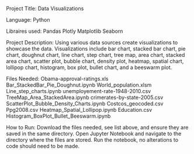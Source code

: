 Project Title: Data Visualizations

Language: Python

Libraires used:
	Pandas
  Plotly
  Matplotlib
  Seaborn

Project Description: 
Using various data sources create visualizations to showcase the data. Visualizations include bar chart, stacked bar chart, pie chart, doughnut chart, line chart, step chart, tree map, area chart, stacked area chart, scatter plot, bubble chart, density plot, heatmap, spatial chart, lollipop chart, histogram, box plot, bullet chart, and a beeswarm plot.

Files Needed:
		Obama-approval-ratings.xls
		Bar_StackedBar_Pie_Doughnut.ipynb
		World_population.xlsm
		Line_step_charts.ipynb
		unemployement-rate-1948-2010.csv
		TreeMap_Area_StackedArea.ipynb
		crimerates-by-state-2005.csv
		ScatterPlot_Bubble_Density_Charts.ipynb
		Costcos_geocoded.csv
		Ppg2008.csv
		Heatmap_Spatial_Lollipop.ipynb
		Education.csv
		Histogram_BoxPlot_Bullet_Beeswarm.ipynb

How to Run:
Download the files needed, see list above, and ensure they are saved in the same directory. Open Jupyter Notebook and navigate to the directory where the files are stored. Run the notebook, no alterations to code should need to be made. 

